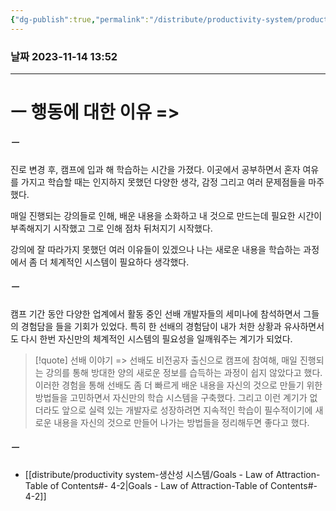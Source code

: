 ```yaml
---
{"dg-publish":true,"permalink":"/distribute/productivity-system/productivity-system/","tags":["생산성-시스템"],"noteIcon":""}
---
```


### 날짜 2023-11-14 13:52

-------------------------------

# ㅡ 행동에 대한 이유 =>


##### ㅡ
진로 변경 후, 캠프에 입과 해 학습하는 시간을 가졌다. 이곳에서 공부하면서 혼자 여유를 가지고 학습할 때는 인지하지 못했던 다양한 생각, 감정 그리고 여러 문제점들을 마주했다.  
	  
매일 진행되는 강의들로 인해, 배운 내용을 소화하고 내 것으로 만드는데 필요한 시간이 부족해지기 시작했고 그로 인해 점차 뒤처지기 시작했다.  
	  
강의에 잘 따라가지 못했던 여러 이유들이 있겠으나 나는 새로운 내용을 학습하는 과정에서 좀 더 체계적인 시스템이 필요하다 생각했다.



##### ㅡ
캠프 기간 동안 다양한 업계에서 활동 중인 선배 개발자들의 세미나에 참석하면서 그들의 경험담을 들을 기회가 있었다. 특히 한 선배의 경험담이 내가 처한 상황과 유사하면서도 다시 한번 자신만의 체계적인 시스템의 필요성을 일깨워주는 계기가 되었다.
	
> [!quote]
> 선배 이야기 =>
> 선배도 비전공자 출신으로 캠프에 참여해, 매일 진행되는 강의를 통해 방대한 양의 새로운 정보를 습득하는 과정이 쉽지 않았다고 했다.  이러한 경험을 통해 선배도 좀 더 빠르게 배운 내용을 자신의 것으로 만들기 위한 방법들을 고민하면서 자신만의 학습 시스템을 구축했다. 그리고 이런 계기가 없더라도 앞으로 실력 있는 개발자로 성장하려면 지속적인 학습이 필수적이기에 새로운 내용을 자신의 것으로 만들어 나가는 방법들을 정리해두면 좋다고 했다.


##### ㅡ
- [[distribute/productivity system-생산성 시스템/Goals - Law of Attraction-Table of Contents#- 4-2\|Goals - Law of Attraction-Table of Contents#- 4-2]]